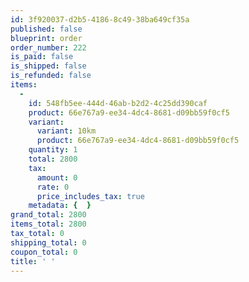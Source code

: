 ```yaml
---
id: 3f920037-d2b5-4186-8c49-38ba649cf35a
published: false
blueprint: order
order_number: 222
is_paid: false
is_shipped: false
is_refunded: false
items:
  -
    id: 548fb5ee-444d-46ab-b2d2-4c25dd390caf
    product: 66e767a9-ee34-4dc4-8681-d09bb59f0cf5
    variant:
      variant: 10km
      product: 66e767a9-ee34-4dc4-8681-d09bb59f0cf5
    quantity: 1
    total: 2800
    tax:
      amount: 0
      rate: 0
      price_includes_tax: true
    metadata: {  }
grand_total: 2800
items_total: 2800
tax_total: 0
shipping_total: 0
coupon_total: 0
title: ' '
---
```

